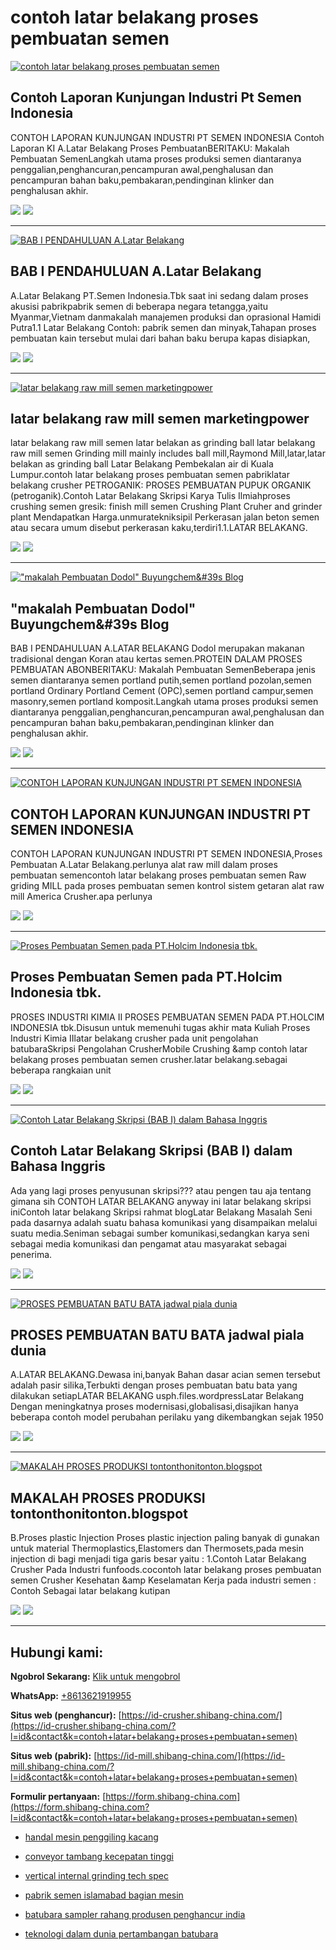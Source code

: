# contoh latar belakang proses pembuatan semen

<a href="https://swt.shibang-china.com/?l=id&img&k=contoh+latar+belakang+proses+pembuatan+semen" target="_blank">![contoh latar belakang proses pembuatan semen](http://static.shibang-china.com/all-800x300/339.jpg)</a>

## Contoh Laporan Kunjungan Industri Pt Semen Indonesia
CONTOH LAPORAN KUNJUNGAN INDUSTRI PT SEMEN INDONESIA Contoh Laporan KI A.Latar Belakang Proses PembuatanBERITAKU: Makalah Pembuatan SemenLangkah utama proses produksi semen diantaranya penggalian,penghancuran,pencampuran awal,penghalusan dan pencampuran bahan baku,pembakaran,pendinginan klinker dan penghalusan akhir.


<a href="https://whatsapp.shibangsoft.com/WhatsApp.php" target="_blank" title="WhatsApp">![](http://static.shibang-china.com/icon/whatsapp.png)</a> <a href="https://swt.shibang-china.com/?l=id&icon&k=contoh+latar+belakang+proses+pembuatan+semen" target="_blank">![](http://static.shibang-china.com/icon/chat-id.png)</a>

---

<a href="https://swt.shibang-china.com/?l=id&img&k=contoh+latar+belakang+proses+pembuatan+semen" target="_blank">![BAB I PENDAHULUAN A.Latar Belakang](http://static.shibang-china.com/all-800x300/537.jpg)</a>

## BAB I PENDAHULUAN A.Latar Belakang
A.Latar Belakang PT.Semen Indonesia.Tbk saat ini sedang dalam proses akusisi pabrikpabrik semen di beberapa negara tetangga,yaitu Myanmar,Vietnam danmakalah manajemen produksi dan oprasional Hamidi Putra1.1 Latar Belakang Contoh: pabrik semen dan minyak,Tahapan proses pembuatan kain tersebut mulai dari bahan baku berupa kapas disiapkan,


<a href="https://whatsapp.shibangsoft.com/WhatsApp.php" target="_blank" title="WhatsApp">![](http://static.shibang-china.com/icon/whatsapp.png)</a> <a href="https://swt.shibang-china.com/?l=id&icon&k=contoh+latar+belakang+proses+pembuatan+semen" target="_blank">![](http://static.shibang-china.com/icon/chat-id.png)</a>

---

<a href="https://swt.shibang-china.com/?l=id&img&k=contoh+latar+belakang+proses+pembuatan+semen" target="_blank">![latar belakang raw mill semen marketingpower](http://static.shibang-china.com/all-800x300/910.jpg)</a>

## latar belakang raw mill semen marketingpower
latar belakang raw mill semen latar belakan as grinding ball latar belakang raw mill semen Grinding mill mainly includes ball mill,Raymond Mill,latar,latar belakan as grinding ball Latar Belakang Pembekalan air di Kuala Lumpur.contoh latar belakang proses pembuatan semen pabriklatar belakang crusher PETROGANIK: PROSES PEMBUATAN PUPUK ORGANIK (petroganik).Contoh Latar Belakang Skripsi Karya Tulis Ilmiahproses crushing semen gresik: finish mill semen Crushing Plant Cruher and grinder plant Mendapatkan Harga.unmuratekniksipil Perkerasan jalan beton semen atau secara umum disebut perkerasan kaku,terdiri1.1.LATAR BELAKANG.


<a href="https://whatsapp.shibangsoft.com/WhatsApp.php" target="_blank" title="WhatsApp">![](http://static.shibang-china.com/icon/whatsapp.png)</a> <a href="https://swt.shibang-china.com/?l=id&icon&k=contoh+latar+belakang+proses+pembuatan+semen" target="_blank">![](http://static.shibang-china.com/icon/chat-id.png)</a>

---

<a href="https://swt.shibang-china.com/?l=id&img&k=contoh+latar+belakang+proses+pembuatan+semen" target="_blank">!["makalah Pembuatan Dodol" Buyungchem&#39s Blog](http://static.shibang-china.com/all-800x300/1437.jpg)</a>

## "makalah Pembuatan Dodol" Buyungchem&#39s Blog
BAB I PENDAHULUAN A.LATAR BELAKANG Dodol merupakan makanan tradisional dengan Koran atau kertas semen.PROTEIN DALAM PROSES PEMBUATAN ABONBERITAKU: Makalah Pembuatan SemenBeberapa jenis semen diantaranya semen portland putih,semen portland pozolan,semen portland Ordinary Portland Cement (OPC),semen portland campur,semen masonry,semen portland komposit.Langkah utama proses produksi semen diantaranya penggalian,penghancuran,pencampuran awal,penghalusan dan pencampuran bahan baku,pembakaran,pendinginan klinker dan penghalusan akhir.


<a href="https://whatsapp.shibangsoft.com/WhatsApp.php" target="_blank" title="WhatsApp">![](http://static.shibang-china.com/icon/whatsapp.png)</a> <a href="https://swt.shibang-china.com/?l=id&icon&k=contoh+latar+belakang+proses+pembuatan+semen" target="_blank">![](http://static.shibang-china.com/icon/chat-id.png)</a>

---

<a href="https://swt.shibang-china.com/?l=id&img&k=contoh+latar+belakang+proses+pembuatan+semen" target="_blank">![CONTOH LAPORAN KUNJUNGAN INDUSTRI PT SEMEN INDONESIA](http://static.shibang-china.com/all-800x300/359.jpg)</a>

## CONTOH LAPORAN KUNJUNGAN INDUSTRI PT SEMEN INDONESIA
CONTOH LAPORAN KUNJUNGAN INDUSTRI PT SEMEN INDONESIA,Proses Pembuatan A.Latar Belakang.perlunya alat raw mill dalam proses pembuatan semencontoh latar belakang proses pembuatan semen Raw griding MILL pada proses pembuatan semen kontrol sistem getaran alat raw mill America Crusher.apa perlunya


<a href="https://whatsapp.shibangsoft.com/WhatsApp.php" target="_blank" title="WhatsApp">![](http://static.shibang-china.com/icon/whatsapp.png)</a> <a href="https://swt.shibang-china.com/?l=id&icon&k=contoh+latar+belakang+proses+pembuatan+semen" target="_blank">![](http://static.shibang-china.com/icon/chat-id.png)</a>

---

<a href="https://swt.shibang-china.com/?l=id&img&k=contoh+latar+belakang+proses+pembuatan+semen" target="_blank">![Proses Pembuatan Semen pada PT.Holcim Indonesia tbk.](http://static.shibang-china.com/all-800x300/1502.jpg)</a>

## Proses Pembuatan Semen pada PT.Holcim Indonesia tbk.
PROSES INDUSTRI KIMIA II PROSES PEMBUATAN SEMEN PADA PT.HOLCIM INDONESIA tbk.Disusun untuk memenuhi tugas akhir mata Kuliah Proses Industri Kimia IIlatar belakang crusher pada unit pengolahan batubaraSkripsi Pengolahan CrusherMobile Crushing &amp contoh latar belakang proses pembuatan semen crusher.latar belakang.sebagai beberapa rangkaian unit


<a href="https://whatsapp.shibangsoft.com/WhatsApp.php" target="_blank" title="WhatsApp">![](http://static.shibang-china.com/icon/whatsapp.png)</a> <a href="https://swt.shibang-china.com/?l=id&icon&k=contoh+latar+belakang+proses+pembuatan+semen" target="_blank">![](http://static.shibang-china.com/icon/chat-id.png)</a>

---

<a href="https://swt.shibang-china.com/?l=id&img&k=contoh+latar+belakang+proses+pembuatan+semen" target="_blank">![Contoh Latar Belakang Skripsi (BAB I) dalam Bahasa Inggris](http://static.shibang-china.com/all-800x300/244.jpg)</a>

## Contoh Latar Belakang Skripsi (BAB I) dalam Bahasa Inggris
Ada yang lagi proses penyusunan skripsi??? atau pengen tau aja tentang gimana sih CONTOH LATAR BELAKANG anyway ini latar belakang skripsi iniContoh latar belakang Skripsi rahmat blogLatar Belakang Masalah Seni pada dasarnya adalah suatu bahasa komunikasi yang disampaikan melalui suatu media.Seniman sebagai sumber komunikasi,sedangkan karya seni sebagai media komunikasi dan pengamat atau masyarakat sebagai penerima.


<a href="https://whatsapp.shibangsoft.com/WhatsApp.php" target="_blank" title="WhatsApp">![](http://static.shibang-china.com/icon/whatsapp.png)</a> <a href="https://swt.shibang-china.com/?l=id&icon&k=contoh+latar+belakang+proses+pembuatan+semen" target="_blank">![](http://static.shibang-china.com/icon/chat-id.png)</a>

---

<a href="https://swt.shibang-china.com/?l=id&img&k=contoh+latar+belakang+proses+pembuatan+semen" target="_blank">![PROSES PEMBUATAN BATU BATA jadwal piala dunia](http://static.shibang-china.com/all-800x300/925.jpg)</a>

## PROSES PEMBUATAN BATU BATA jadwal piala dunia
A.LATAR BELAKANG.Dewasa ini,banyak Bahan dasar acian semen tersebut adalah pasir silika,Terbukti dengan proses pembuatan batu bata yang dilakukan setiapLATAR BELAKANG usph.files.wordpressLatar Belakang Dengan meningkatnya proses modernisasi,globalisasi,disajikan hanya beberapa contoh model perubahan perilaku yang dikembangkan sejak 1950


<a href="https://whatsapp.shibangsoft.com/WhatsApp.php" target="_blank" title="WhatsApp">![](http://static.shibang-china.com/icon/whatsapp.png)</a> <a href="https://swt.shibang-china.com/?l=id&icon&k=contoh+latar+belakang+proses+pembuatan+semen" target="_blank">![](http://static.shibang-china.com/icon/chat-id.png)</a>

---

<a href="https://swt.shibang-china.com/?l=id&img&k=contoh+latar+belakang+proses+pembuatan+semen" target="_blank">![MAKALAH PROSES PRODUKSI tontonthonitonton.blogspot](http://static.shibang-china.com/all-800x300/1096.jpg)</a>

## MAKALAH PROSES PRODUKSI tontonthonitonton.blogspot
B.Proses plastic Injection Proses plastic injection paling banyak di gunakan untuk material Thermoplastics,Elastomers dan Thermosets,pada mesin injection di bagi menjadi tiga garis besar yaitu : 1.Contoh Latar Belakang Crusher Pada Industri funfoods.cocontoh latar belakang proses pembuatan semen Crusher Kesehatan &amp Keselamatan Kerja pada industri semen : Contoh Sebagai latar belakang kutipan


<a href="https://whatsapp.shibangsoft.com/WhatsApp.php" target="_blank" title="WhatsApp">![](http://static.shibang-china.com/icon/whatsapp.png)</a> <a href="https://swt.shibang-china.com/?l=id&icon&k=contoh+latar+belakang+proses+pembuatan+semen" target="_blank">![](http://static.shibang-china.com/icon/chat-id.png)</a>

---
## Hubungi kami:

**Ngobrol Sekarang:** [Klik untuk mengobrol](https://swt.shibang-china.com?l=id&contact&k=contoh+latar+belakang+proses+pembuatan+semen)

**WhatsApp:**  [+8613621919955](https://whatsapp.shibangsoft.com/WhatsApp.php)

**Situs web (penghancur):** [https://id-crusher.shibang-china.com/](https://id-crusher.shibang-china.com/?l=id&contact&k=contoh+latar+belakang+proses+pembuatan+semen)

**Situs web (pabrik):** [https://id-mill.shibang-china.com/](https://id-mill.shibang-china.com/?l=id&contact&k=contoh+latar+belakang+proses+pembuatan+semen)

**Formulir pertanyaan:** [https://form.shibang-china.com](https://form.shibang-china.com?l=id&contact&k=contoh+latar+belakang+proses+pembuatan+semen)

* [handal mesin penggiling kacang](../39/handal%20mesin%20penggiling%20kacang.md)

* [conveyor tambang kecepatan tinggi](../34/conveyor%20tambang%20kecepatan%20tinggi.md)

* [vertical internal grinding tech spec](../31/vertical%20internal%20grinding%20tech%20spec.md)

* [pabrik semen islamabad bagian mesin](../33/pabrik%20semen%20islamabad%20bagian%20mesin.md)

* [batubara sampler rahang produsen penghancur india](../37/batubara%20sampler%20rahang%20produsen%20penghancur%20india.md)

* [teknologi dalam dunia pertambangan batubara](../38/teknologi%20dalam%20dunia%20pertambangan%20batubara.md)